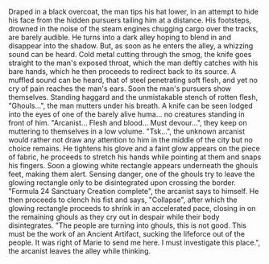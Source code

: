 Draped in a black overcoat, the man tips his hat lower, in an attempt to hide his face from the hidden pursuers tailing him at a distance. 
His footsteps, drowned in the noise of the steam engines chugging cargo over the tracks, are barely audible.
He turns into a dark alley hoping to blend in and disappear into the shadow. But, as soon as he enters the alley, a whizzing sound can be heard. 
Cold metal cutting through the smog, the knife goes straight to the man's exposed throat, which the man deftly catches with his bare hands, which he then proceeds to redirect back to its source.
A muffled sound can be heard, that of steel penetrating soft flesh, and yet no cry of pain reaches the man's ears.
Soon the man's pursuers show themselves. Standing haggard and the unmistakable stench of rotten flesh, "Ghouls...", the man mutters under his breath.
A knife can be seen lodged into the eyes of one of the barely alive huma... no creatures standing in front of him.
"Arcanist... Flesh and blood... Must devour...", they keep on muttering to themselves in a low volume.
"Tsk...", the unknown arcanist would rather not draw any attention to him in the middle of the city but no choice remains.
He tightens his glove and a faint glow appears on the piece of fabric, he proceeds to stretch his hands while pointing at them and snaps his fingers.
Soon a glowing white rectangle appears underneath the ghouls feet, making them alert. Sensing danger, one of the ghouls try to leave the glowing rectangle only to be disintegrated upon crossing the border.
"Formula 24 Sanctuary Creation complete", the arcanist says to himself. He then proceeds to clench his fist and says, "Collapse", after which the glowing rectangle proceeds to shrink in an accelerated pace, closing in on the remaining ghouls as they cry out in despair while their body disintegrates.
"The people are turning into ghouls, this is not good. This must be the work of an Ancient Artifact, sucking the lifeforce out of the people. It was right of Marie to send me here. I must investigate this place.", the arcanist leaves the alley while thinking.